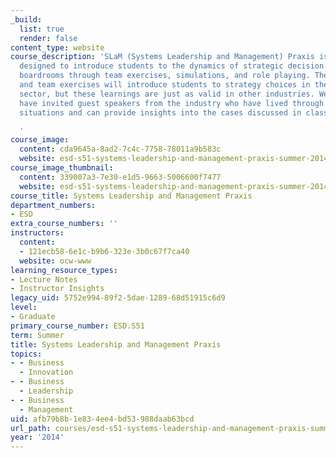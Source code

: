```yaml
---
_build:
  list: true
  render: false
content_type: website
course_description: 'SLaM (Systems Leadership and Management) Praxis is a course is
  designed to introduce students to the dynamics of strategic decision making in corporate
  boardrooms through team exercises, simulations, and role playing. The case studies
  and team exercises will introduce students to strategy choices in the high tech
  sector, but these learnings are just as valid in other industries. We will also
  have invited guest speakers from the industry who have lived through difficult corporate
  situations and can provide insights into the cases discussed in class.

  '
course_image:
  content: cda9645a-8ad2-7c4c-7758-78011a9b583c
  website: esd-s51-systems-leadership-and-management-praxis-summer-2014
course_image_thumbnail:
  content: 339007a3-7e30-e1d5-9663-5006600f7477
  website: esd-s51-systems-leadership-and-management-praxis-summer-2014
course_title: Systems Leadership and Management Praxis
department_numbers:
- ESD
extra_course_numbers: ''
instructors:
  content:
  - 121ecb58-6e1c-b9b6-323e-3b0c67f7ca40
  website: ocw-www
learning_resource_types:
- Lecture Notes
- Instructor Insights
legacy_uid: 5752e994-89f2-5dae-1289-68d51915c6d9
level:
- Graduate
primary_course_number: ESD.S51
term: Summer
title: Systems Leadership and Management Praxis
topics:
- - Business
  - Innovation
- - Business
  - Leadership
- - Business
  - Management
uid: afb79b8b-1e83-4ee4-bd53-988daab63bcd
url_path: courses/esd-s51-systems-leadership-and-management-praxis-summer-2014
year: '2014'
---
```

